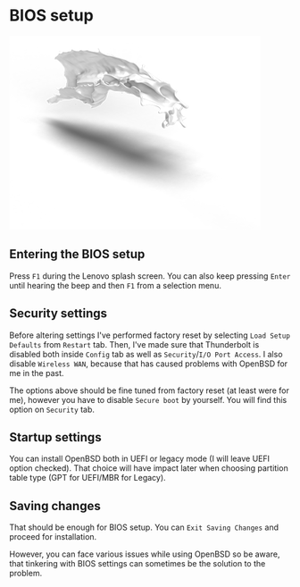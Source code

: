 # BIOS setup

![](01-bios.png)

## Entering the BIOS setup

Press `F1` during the Lenovo splash screen. 
You can also keep pressing `Enter` until hearing the beep and then `F1` from a selection menu.

## Security settings

Before altering settings I've performed factory reset by selecting `Load Setup Defaults` from `Restart` tab.
Then, I've made sure that Thunderbolt is disabled both inside `Config` tab as well as `Security`/`I/O Port Access`.
I also disable `Wireless WAN`, because that has caused problems with OpenBSD for me in the past.

The options above should be fine tuned from factory reset (at least were for me), however you have to disable `Secure boot` by yourself.
You will find this option on `Security` tab.

## Startup settings

You can install OpenBSD both in UEFI or legacy mode (I will leave UEFI option checked).
That choice will have impact later when choosing partition table type (GPT for UEFI/MBR for Legacy).

## Saving changes

That should be enough for BIOS setup. You can `Exit Saving Changes` and proceed for installation.

However, you can face various issues while using OpenBSD so be aware, that tinkering with BIOS settings can sometimes be the solution to the problem.
